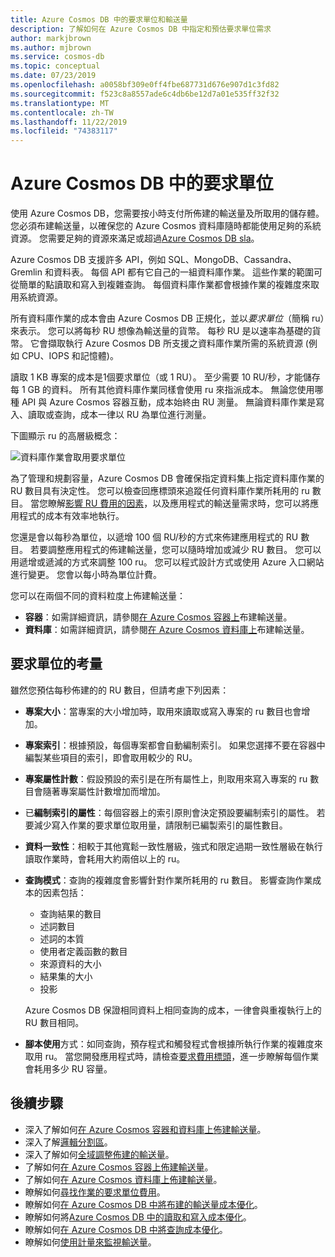 ```yaml
---
title: Azure Cosmos DB 中的要求單位和輸送量
description: 了解如何在 Azure Cosmos DB 中指定和預估要求單位需求
author: markjbrown
ms.author: mjbrown
ms.service: cosmos-db
ms.topic: conceptual
ms.date: 07/23/2019
ms.openlocfilehash: a0058bf309e0ff4fbe687731d676e907d1c3fd82
ms.sourcegitcommit: f523c8a8557ade6c4db6be12d7a01e535ff32f32
ms.translationtype: MT
ms.contentlocale: zh-TW
ms.lasthandoff: 11/22/2019
ms.locfileid: "74383117"
---
```

# <a name="request-units-in-azure-cosmos-db"></a>Azure Cosmos DB 中的要求單位

使用 Azure Cosmos DB，您需要按小時支付所佈建的輸送量及所取用的儲存體。 您必須布建輸送量，以確保您的 Azure Cosmos 資料庫隨時都能使用足夠的系統資源。 您需要足夠的資源來滿足或超過[Azure Cosmos DB sla](https://azure.microsoft.com/support/legal/sla/cosmos-db/v1_2/)。

Azure Cosmos DB 支援許多 API，例如 SQL、MongoDB、Cassandra、Gremlin 和資料表。 每個 API 都有它自己的一組資料庫作業。 這些作業的範圍可從簡單的點讀取和寫入到複雜查詢。 每個資料庫作業都會根據作業的複雜度來取用系統資源。 

所有資料庫作業的成本會由 Azure Cosmos DB 正規化，並以*要求單位*（簡稱 ru）來表示。 您可以將每秒 RU 想像為輸送量的貨幣。 每秒 RU 是以速率為基礎的貨幣。 它會擷取執行 Azure Cosmos DB 所支援之資料庫作業所需的系統資源 (例如 CPU、IOPS 和記憶體)。 

讀取 1 KB 專案的成本是1個要求單位（或 1 RU）。 至少需要 10 RU/秒，才能儲存每 1 GB 的資料。 所有其他資料庫作業同樣會使用 ru 來指派成本。 無論您使用哪種 API 與 Azure Cosmos 容器互動，成本始終由 RU 測量。 無論資料庫作業是寫入、讀取或查詢，成本一律以 RU 為單位進行測量。

下圖顯示 ru 的高層級概念：

![資料庫作業會取用要求單位](./media/request-units/request-units.png)

為了管理和規劃容量，Azure Cosmos DB 會確保指定資料集上指定資料庫作業的 RU 數目具有決定性。 您可以檢查回應標頭來追蹤任何資料庫作業所耗用的 ru 數目。 當您瞭解[影響 RU 費用的因素](request-units.md#request-unit-considerations)，以及應用程式的輸送量需求時，您可以將應用程式的成本有效率地執行。

您還是會以每秒為單位，以遞增 100 個 RU/秒的方式來佈建應用程式的 RU 數目。 若要調整應用程式的佈建輸送量，您可以隨時增加或減少 RU 數目。 您可以用遞增或遞減的方式來調整 100 ru。 您可以程式設計方式或使用 Azure 入口網站進行變更。 您會以每小時為單位計費。

您可以在兩個不同的資料粒度上佈建輸送量： 

* **容器**：如需詳細資訊，請參閱[在 Azure Cosmos 容器上](how-to-provision-container-throughput.md)布建輸送量。
* **資料庫**：如需詳細資訊，請參閱[在 Azure Cosmos 資料庫上](how-to-provision-database-throughput.md)布建輸送量。

## <a name="request-unit-considerations"></a>要求單位的考量

雖然您預估每秒佈建的的 RU 數目，但請考慮下列因素：

* **專案大小**：當專案的大小增加時，取用來讀取或寫入專案的 ru 數目也會增加。

* **專案索引**：根據預設，每個專案都會自動編制索引。 如果您選擇不要在容器中編製某些項目的索引，即會取用較少的 RU。

* **專案屬性計數**：假設預設的索引是在所有屬性上，則取用來寫入專案的 ru 數目會隨著專案屬性計數增加而增加。

* 已**編制索引的屬性**：每個容器上的索引原則會決定預設要編制索引的屬性。 若要減少寫入作業的要求單位取用量，請限制已編製索引的屬性數目。

* **資料一致性**：相較于其他寬鬆一致性層級，強式和限定過期一致性層級在執行讀取作業時，會耗用大約兩倍以上的 ru。

* **查詢模式**：查詢的複雜度會影響針對作業所耗用的 ru 數目。 影響查詢作業成本的因素包括： 
    
    - 查詢結果的數目
    - 述詞數目
    - 述詞的本質
    - 使用者定義函數的數目
    - 來源資料的大小
    - 結果集的大小
    - 投影

  Azure Cosmos DB 保證相同資料上相同查詢的成本，一律會與重複執行上的 RU 數目相同。

* **腳本使用**方式：如同查詢，預存程式和觸發程式會根據所執行作業的複雜度來取用 ru。 當您開發應用程式時，請檢查[要求費用標頭](optimize-cost-queries.md#evaluate-request-unit-charge-for-a-query)，進一步瞭解每個作業會耗用多少 RU 容量。

## <a name="next-steps"></a>後續步驟

* 深入了解如何[在 Azure Cosmos 容器和資料庫上佈建輸送量](set-throughput.md)。
* 深入了解[邏輯分割區](partition-data.md)。
* 深入了解如何[全域調整佈建的輸送量](scaling-throughput.md)。
* 了解如何[在 Azure Cosmos 容器上佈建輸送量](how-to-provision-container-throughput.md)。
* 了解如何[在 Azure Cosmos 資料庫上佈建輸送量](how-to-provision-database-throughput.md)。
* 瞭解如何[尋找作業的要求單位費用](find-request-unit-charge.md)。
* 瞭解如何[在 Azure Cosmos DB 中將布建的輸送量成本優化](optimize-cost-throughput.md)。
* 瞭解如何將[Azure Cosmos DB 中的讀取和寫入成本優化](optimize-cost-reads-writes.md)。
* 瞭解如何[在 Azure Cosmos DB 中將查詢成本優化](optimize-cost-queries.md)。
* 瞭解如何[使用計量來監視輸送量](use-metrics.md)。
